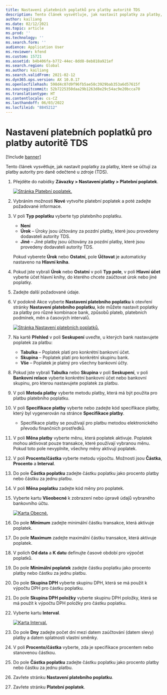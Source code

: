 ```yaml
---
title: Nastavení platebních poplatků pro platby autoritě TDS
description: Tento článek vysvětluje, jak nastavit poplatky za platby, které se účtují za platby autority pro daně odečtené u zdroje (TDS).
author: kailiang
ms.date: 02/12/2021
ms.topic: article
ms.prod: ''
ms.technology: ''
ms.search.form: ''
audience: Application User
ms.reviewer: kfend
ms.custom: 15721
ms.assetid: b4b406fa-b772-44ec-8dd8-8eb818a921ef
ms.search.region: Global
ms.author: kailiang
ms.search.validFrom: 2021-02-12
ms.dyn365.ops.version: AX 10.0.17
ms.openlocfilehash: 598d4c07d9f96fb5ae58c3929bab353a6d57615f
ms.sourcegitcommit: 52b7225350daa29b1263d8e29c54ac9e20bcca70
ms.translationtype: HT
ms.contentlocale: cs-CZ
ms.lasthandoff: 06/03/2022
ms.locfileid: "8845212"
---
```

# <a name="set-up-payment-fees-for-tds-authority-payments"></a>Nastavení platebních poplatků pro platby autoritě TDS

[!include [banner](../includes/banner.md)]

Tento článek vysvětluje, jak nastavit poplatky za platby, které se účtují za platby autority pro daně odečtené u zdroje (TDS).

1. Přejděte do nabídky **Závazky \> Nastavení platby \> Platební poplatek**.

    [![Stránka Platební poplatek.](./media/apac-ind-TDS-28.png)](./media/apac-ind-TDS-28.png)

2. Vybráním možnosti **Nové** vytvořte platební poplatek a poté zadejte požadované informace.
3. V poli **Typ poplatku** vyberte typ platebního poplatku.

    - **Není**
    - **Úrok** – Úroky jsou účtovány za pozdní platby, které jsou provedeny dodavateli autority TDS.
    - **Jiné** – Jiné platby jsou účtovány za pozdní platby, které jsou provedeny dodavateli autority TDS.

    Pokud vyberete **Úrok** nebo **Ostatní**, pole **Účtovat** je automaticky nastaveno na **Hlavní kniha**.

4. Pokud jste vybrali **Úrok** nebo **Ostatní** v poli **Typ pole**, v poli **Hlavní účet** vyberte účet hlavní knihy, do kterého chcete zaúčtovat úrok nebo jiné poplatky.
5. Zadejte další požadované údaje.
6. V podokně Akce vyberte **Nastavení platebního poplatku** k otevření stránky **Nastavení platebního poplatku**, kde můžete nastavit poplatky za platby pro různé kombinace bank, způsobů plateb, platebních podmínek, měn a časových intervalů.

    [![Stránka Nastavení platebních poplatků.](./media/apac-ind-TDS-21.png)](./media/apac-ind-TDS-21.png)

7. Na kartě **Přehled** v poli **Seskupení** uveďte, u kterých bank nastavujete poplatek za platbu:

    - **Tabulka** – Poplatek platí pro konkrétní bankovní účet.
    - **Skupina** – Poplatek platí pro konkrétní skupinu bank.
    - **Vše** – Poplatek je platný pro všechny bankovní účty.

8. Pokud jste vybrali **Tabulka** nebo **Skupina** v poli **Seskupení**, v poli **Bankovní relace** vyberte konkrétní bankovní účet nebo bankovní skupinu, pro kterou nastavujete poplatek za platbu.
9. V poli **Metoda platby** vyberte metodu platby, která má být použita pro platbu platebního poplatku.
10. V poli **Specifikace platby** vyberte nebo zadejte kód specifikace platby, který byl vygenerován na stránce **Specifikace platby**.
    - Specifikace platby se používají pro platbu metodou elektronického převodu finančních prostředků.
12. V poli **Měna platby** vyberte měnu, která poplatek aktivuje. Poplatek mohou aktivovat pouze transakce, které používají vybranou měnu. Pokud toto pole nevyplníte, všechny měny aktivují poplatek.
13. V poli **Procento/částka** vyberte metodu výpočtu. Možnosti jsou **Částka**, **Procento** a **Interval**.
14. Do pole **Částka poplatku** zadejte částku poplatku jako procento platby nebo částku za jednu platbu.
15. V poli **Měna poplatku** zadejte kód měny pro poplatek.
16. Vyberte kartu **Všeobecné** k zobrazení nebo úpravě údajů vybraného bankovního účtu.

    [![Karta Obecné.](./media/apac-ind-TDS-22.png)](./media/apac-ind-TDS-22.png)

16. Do pole **Minimum** zadejte minimální částku transakce, která aktivuje poplatek.
17. Do pole **Maximum** zadejte maximální částku transakce, která aktivuje poplatek.
18. V polích **Od data** a **K datu** definujte časové období pro výpočet poplatků.
19. Do pole **Minimální poplatek** zadejte částku poplatku jako procento platby nebo částku za jednu platbu.
20. Do pole **Skupina DPH** vyberte skupinu DPH, která se má použít k výpočtu DPH pro částku poplatku.
21. Do pole **Skupina DPH položky** vyberte skupinu DPH položky, která se má použít k výpočtu DPH položky pro částku poplatku.
22. Vyberte kartu **Interval**. 

    [![Karta Interval.](./media/apac-ind-TDS-23.png)](./media/apac-ind-TDS-23.png)

23. Do pole **Dny** zadejte počet dní mezi datem zaúčtování (datem slevy) platby a datem splatnosti vlastní směnky.
24. V poli **Procento/částka** vyberte, zda je specifikace procentem nebo stanovenou částkou.
25. Do pole **Částka poplatku** zadejte částku poplatku jako procento platby nebo částku za jednu platbu.
26. Zavřete stránku **Nastavení platebního poplatku**.
27. Zavřete stránku **Platební poplatek**.
